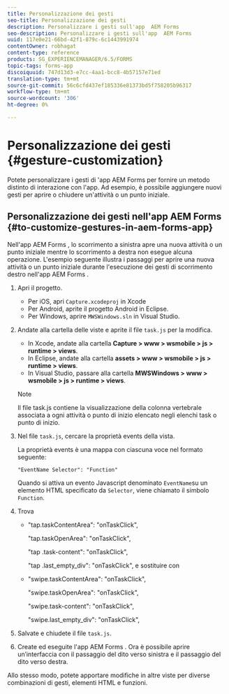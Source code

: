 ```yaml
---
title: Personalizzazione dei gesti
seo-title: Personalizzazione dei gesti
description: Personalizzare i gesti sull'app  AEM Forms
seo-description: Personalizzare i gesti sull'app  AEM Forms
uuid: 117e0e21-66bd-42f1-879c-6c1443991974
contentOwner: robhagat
content-type: reference
products: SG_EXPERIENCEMANAGER/6.5/FORMS
topic-tags: forms-app
discoiquuid: 747d13d3-e7cc-4aa1-bcc8-4b57157e71ed
translation-type: tm+mt
source-git-commit: 56c6cfd437ef185336e81373bd5f758205b96317
workflow-type: tm+mt
source-wordcount: '306'
ht-degree: 0%

---
```



# Personalizzazione dei gesti {#gesture-customization}

Potete personalizzare i gesti di &#39;app AEM Forms per fornire un metodo distinto di interazione con l&#39;app. Ad esempio, è possibile aggiungere nuovi gesti per aprire o chiudere un&#39;attività o un punto iniziale.

## Personalizzazione dei gesti nell&#39;app  AEM Forms {#to-customize-gestures-in-aem-forms-app}

Nell&#39;app AEM Forms , lo scorrimento a sinistra apre una nuova attività o un punto iniziale mentre lo scorrimento a destra non esegue alcuna operazione. L&#39;esempio seguente illustra i passaggi per aprire una nuova attività o un punto iniziale durante l&#39;esecuzione dei gesti di scorrimento destro nell&#39;app AEM Forms .

1. Apri il progetto.

   * Per iOS, apri `Capture.xcodeproj` in Xcode
   * Per Android, aprite il progetto Android in Eclipse.
   * Per Windows, aprire `MWSWindows.sln` in Visual Studio.

1. Andate alla cartella delle viste e aprite il file `task.js` per la modifica.

   * In Xcode, andate alla cartella **Capture > www > wsmobile > js > runtime > views**.
   * In Eclipse, andate alla cartella **assets > www > wsmobile > js > runtime > views**.
   * In Visual Studio, passare alla cartella **MWSWindows > www > wsmobile > js > runtime > views**.

   >[!NOTE]
   >
   >Il file task.js contiene la visualizzazione della colonna vertebrale associata a ogni attività o punto di inizio elencato negli elenchi task o punto di inizio.

1. Nel file `task.js`, cercare la proprietà events della vista.

   La proprietà events è una mappa con ciascuna voce nel formato seguente:

   `"EventName Selector": "Function"`

   Quando si attiva un evento Javascript denominato `EventName`su un elemento HTML specificato da `Selector`, viene chiamato il simbolo `Function`.

1. Trova

   * &quot;tap.taskContentArea&quot;: &quot;onTaskClick&quot;,

      &quot;tap.taskOpenArea&quot;: &quot;onTaskClick&quot;,

      &quot;tap .task-content&quot;: &quot;onTaskClick&quot;,

      &quot;tap .last_empty_div&quot;: &quot;onTaskClick&quot;,
   e sostituire con

   * &quot;swipe.taskContentArea&quot;: &quot;onTaskClick&quot;,

      &quot;swipe.taskOpenArea&quot;: &quot;onTaskClick&quot;,

      &quot;swipe.task-content&quot;: &quot;onTaskClick&quot;,

      &quot;swipe.last_empty_div&quot;: &quot;onTaskClick&quot;,


1. Salvate e chiudete il file `task.js`.
1. Create ed eseguite l&#39;app AEM Forms . Ora è possibile aprire un’interfaccia con il passaggio del dito verso sinistra e il passaggio del dito verso destra.

Allo stesso modo, potete apportare modifiche in altre viste per diverse combinazioni di gesti, elementi HTML e funzioni.
